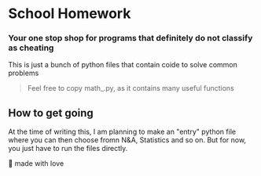 # School Homework
### Your one stop shop for programs that definitely do not classify as cheating

This is just a bunch of python files that contain coide to solve common problems


> Feel free to copy math_.py, as it contains many useful functions

## How to get going
At the time of writing this, I am planning to make an "entry" python file where you can then choose fromn N&A, Statistics and so on. But for now, you just have to run the files directly.

💖 made with love



